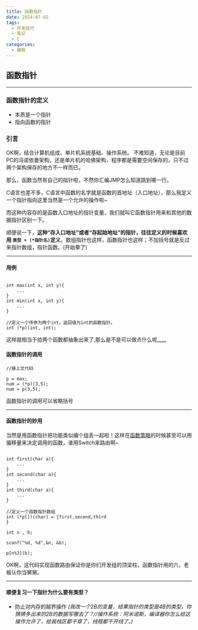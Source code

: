 ```yaml
---
title: 函数指针
date: 2024-07-02
tags:
  - 开发技巧
  - 笔记
  - C
categories:
  - 编程
---
```


## 函数指针
---
### 函数指针的定义

* 本质是一个指针
* 指向函数的指针
  

### 引言

OK啊，结合计算机组成、单片机系统基础、操作系统。
不难知道，无论是目前PC的冯诺依曼架构，还是单片机的哈佛架构，程序都是需要空间保存的，只不过两个架构保存的地方不一样而已。

那么，函数当然有自己的指针啦，不然你汇编JMP怎么知道跳到哪一行。

C语言也差不多，C语言中函数的名字就是函数的首地址（入口地址），那么我定义一个指针指向这里当然是一个允许的操作啦~

而这种内容存的是函数入口地址的指针变量，我们就叫它函数指针用来和其他的数据指针区别一下。

顺便说一下，**这种“存入口地址”或者“存起始地址”的指针，往往定义的时候喜欢用 `类型 + (*指针名)`定义**，数组指针也这样，函数指针也这样；不加括号就是反过来指针数组，指针函数。(开始晕了)

---

#### 用例

```

int max(int x, int y){
    ...
}
int min(int x, int y){
    ...
}

//定义一个传参为两个int，返回值为int的函数指针。
int (*p)(int, int);
```
这样就相当于给两个函数都抽象出来了,那么是不是可以做点什么呢[……](####函数指针的妙用)


#### 函数指针的调用

```
//接上文代码

p = max;
num = (*p)(3,5);
num = p(3,5);
```


  函数指针的调用可以省略括号

---



#### 函数指针的妙用

当然是用函数指针把功能类似编个组丢一起啦！这样在[函数策略](https://bbs.huaweicloud.com/blogs/334869)的时候甚至可以用偏移量来决定调用的函数，谁用Switch来路由啊~

```

int first(char a){
    ...
}
int second(char a){
    ...
}
int third(char a){
    ...
}

//定义一个函数指针数组
int (*p[])(char) = {first,second,third
}

int n , b;

scanf("%d, %d",&n, &b);

p[n%3](b);

```
OK啊，这代码实现函数路由保证你是你们开发组的顶梁柱，函数指针用的六，老板认你当舅舅。


---

#### 顺便复习一下指针为什么要有类型？

* 防止对内存的越界操作
  *(我改一个2B的变量，结果指针的类型是4B的类型，你猜猜多出来的2B的数据写哪去了？//操作系统：阿米诺斯，编译器你怎么给这操作允许了，给我栈区都干穿了，线程都干开线了。)*



